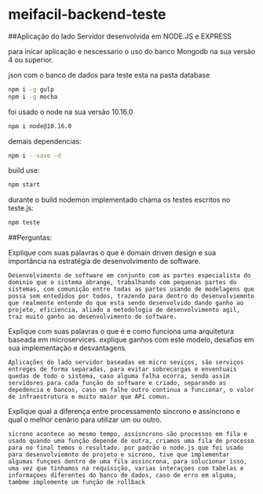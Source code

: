 # meifacil-backend-teste
##Aplicação do lado Servidor desenvolvida em NODE.JS e EXPRESS

para inicar aplicação e nescessario o uso do banco Mongodb na sua versão 4 ou superior.

json com o banco de dados para teste esta na pasta database

```bash
npm i -g gulp
npm i -g mocha
```
foi usado o node na sua versão 10.16.0
```bash
npm i node@10.16.0
```
demais dependencias:
```bash
npm i --save -d 
``` 
build use:
```bash
npm start 
```
durante o build nodemon implementado chama os testes escritos no teste.js:
```bash
npm teste
```
##Perguntas:

Explique com suas palavras o que é domain driven design e sua importância na estratégia de desenvolvimento de software.

``
Desenvolvimento de software em conjunto com as partes especialista do dominio que o sistema abrange, trabalhando com pequenas partes do sistemas, com comunição entre todas as partes usando de modelagens que possa sem entedidos por todos, trazendo para dentro do desenvolviemnto que realmente entende do que esta sendo desenvolvido dando ganho ao projeto, eficiencia, aliado a metodologia de desenvolvimento agil, traz muito ganho ao desenvolvimento de software.   
``

Explique com suas palavras o que é e como funciona uma arquitetura baseada em microservices. explique ganhos com este modelo, desafios em sua implementação e desvantagens.

``
Aplicações do lado servidor baseadas em micro seviços, são serviços entreges de forma separadas, para evitar sobrecargas e enventuais quedas de todo o sistema, caso alguma falha ocorra, sendo assim servidores para cada função do software e criado, separando as depedencia e bancos, caso um falhe outro continua a funcionar, o valor de infraestrutura e muito maior que APi comun. 
``

Explique qual a diferença entre processamento sincrono e assincrono e qual o melhor cenário para utilizar um ou outro.

```
sicrono acontece ao mesmo tempo, assisncrono são processos em fila e usado quando uma função depende de outra, criamos uma fila de processo para no final temos o resultado. por padrão o node.js que foi usado para desenvolviemnto de projeto e sicrono, tive que implementar algumas funçoes dentro de uma fila assincrona, para solucionar isso, uma vez que tinhamos na requisição, varias interaçoes com tabelas e informaçoes diferentes do banco de dados, caso de erro em alguma, tambme implemente um função de rollback
```
